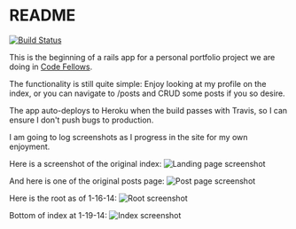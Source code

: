README
======

[![Build Status](https://travis-ci.org/elliotec/portfolio.png?branch=master)](https://travis-ci.org/elliotec/portfolio)

This is the beginning of a rails app for a personal portfolio project we are doing in [Code Fellows](http://www.codefellows.org).

The functionality is still quite simple: Enjoy looking at my profile on the index, or you can navigate to /posts and CRUD some posts if you so desire.

The app auto-deploys to Heroku when the build passes with Travis, so I can ensure I don't push bugs to production.

I am going to log screenshots as I progress in the site for my own enjoyment.

Here is a screenshot of the original index:
![Landing page screenshot](https://www.dropbox.com/s/ryc9yrp5jswtaq7/firstlandingpage.png?dl=1 "Landing page screenshot")

And here is one of the original posts page:
![Post page screenshot](https://www.dropbox.com/s/zyrzojv77ftkh5y/firstpostspage.png?dl=1 "Post page screenshot")

Here is the root as of 1-16-14:
![Root screenshot](https://www.dropbox.com/s/qgrwxzc3dnow8vy/rootshot.png?dl=1 "Root screenshot")

Bottom of index at 1-19-14:
![Index screenshot](https://www.dropbox.com/s/t56o4y3h915qu6i/iconshot.png?dl=1 "Index screenshot")
